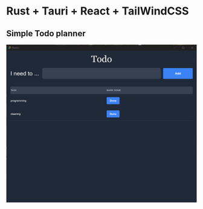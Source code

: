 # Rust + Tauri + React + TailWindCSS

## Simple Todo planner

![Plannio](https://github.com/theveloper-pl/Plannio/blob/main/public/Plannio.png)
